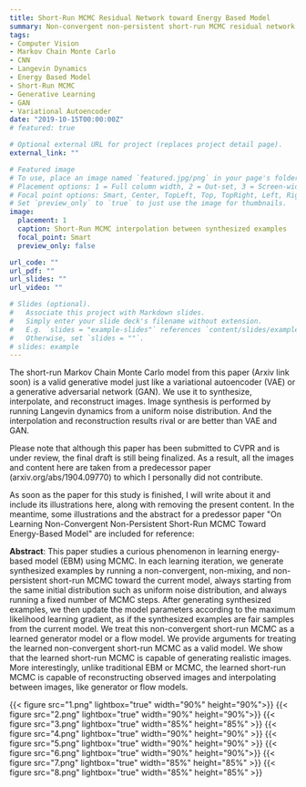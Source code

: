 ```yaml
---
title: Short-Run MCMC Residual Network toward Energy Based Model
summary: Non-convergent non-persistent short-run MCMC residual network beats VAE and GAN for image synthesis, interpolation, and reconstruction
tags:
- Computer Vision
- Markov Chain Monte Carlo
- CNN
- Langevin Dynamics
- Energy Based Model
- Short-Run MCMC
- Generative Learning
- GAN
- Variational Autoencoder
date: "2019-10-15T00:00:00Z"
# featured: true

# Optional external URL for project (replaces project detail page).
external_link: ""

# Featured image
# To use, place an image named `featured.jpg/png` in your page's folder.
# Placement options: 1 = Full column width, 2 = Out-set, 3 = Screen-width
# Focal point options: Smart, Center, TopLeft, Top, TopRight, Left, Right, BottomLeft, Bottom, BottomRight
# Set `preview_only` to `true` to just use the image for thumbnails.
image:
  placement: 1
  caption: Short-Run MCMC interpolation between synthesized examples
  focal_point: Smart
  preview_only: false

url_code: ""
url_pdf: ""
url_slides: ""
url_video: ""

# Slides (optional).
#   Associate this project with Markdown slides.
#   Simply enter your slide deck's filename without extension.
#   E.g. `slides = "example-slides"` references `content/slides/example-slides.md`.
#   Otherwise, set `slides = ""`.
# slides: example
---
```


The short-run Markov Chain Monte Carlo model from this paper (Arxiv link soon) is a valid generative model just like
a variational autoencoder (VAE) or a generative adversarial network (GAN). We use it to synthesize, interpolate, and reconstruct
images. Image synthesis is performed by running Langevin dynamics from a uniform noise distribution. And the interpolation
and reconstruction results rival or are better than VAE and GAN.

Please note that although this paper has been submitted to CVPR and is under review, the final draft is still being finalized. As a result, all the images and content here are taken from a predecessor paper (arxiv.org/abs/1904.09770) to which I personally did not contribute.

As soon as the paper for this study is finished, I will write about it and include its illustrations here, along with removing the present content. In the meantime,  some illustrations and the abstract for a predessor paper "On Learning Non-Convergent Non-Persistent Short-Run MCMC Toward Energy-Based Model" are included for reference:

**Abstract**: This paper studies a curious phenomenon in learning energy-based model (EBM)
using MCMC. In each learning iteration, we generate synthesized examples by
running a non-convergent, non-mixing, and non-persistent short-run MCMC toward
the current model, always starting from the same initial distribution such as uniform
noise distribution, and always running a fixed number of MCMC steps. After
generating synthesized examples, we then update the model parameters according
to the maximum likelihood learning gradient, as if the synthesized examples are fair
samples from the current model. We treat this non-convergent short-run MCMC
as a learned generator model or a flow model. We provide arguments for treating
the learned non-convergent short-run MCMC as a valid model. We show that
the learned short-run MCMC is capable of generating realistic images. More
interestingly, unlike traditional EBM or MCMC, the learned short-run MCMC is
capable of reconstructing observed images and interpolating between images,
like generator or flow models.

{{< figure src="1.png" lightbox="true" width="90%" height="90%">}}
{{< figure src="2.png" lightbox="true" width="90%" height="90%">}}
{{< figure src="3.png" lightbox="true" width="85%" height="85%" >}}
{{< figure src="4.png" lightbox="true" width="90%" height="90%" >}}
{{< figure src="5.png" lightbox="true" width="90%" height="90%" >}}
{{< figure src="6.png" lightbox="true" width="90%" height="90%">}}
{{< figure src="7.png" lightbox="true" width="85%" height="85%" >}}
{{< figure src="8.png" lightbox="true" width="85%" height="85%" >}}

